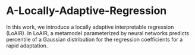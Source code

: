 # A-Locally-Adaptive-Regression
 In this work, we introduce a locally adaptive interpretable regression (LoAIR). In LoAIR, a metamodel parameterized by neural networks predicts percentile of a Gaussian distribution for the regression coefficients for a rapid adaptation.

